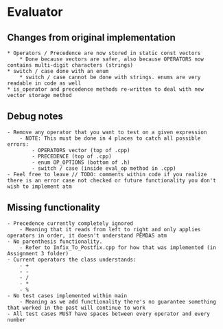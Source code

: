 # Evaluator

## Changes from original implementation
	* Operators / Precedence are now stored in static const vectors
		* Done because vectors are safer, also because OPERATORS now contains multi-digit characters (strings)
	* switch / case done with an enum
		* switch / case cannot be done with strings. enums are very readable in code as well
	* is_operator and precedence methods re-written to deal with new vector storage method

## Debug notes
	- Remove any operator that you want to test on a given expression
		- NOTE: This must be done in 4 places to catch all possible errors:
			- OPERATORS vector (top of .cpp)
			- PRECEDENCE (top of .cpp)
			- enum OP_OPTIONS (bottom of .h)
			- switch / case (inside eval_op method in .cpp)
	- Feel free to leave // TODO: comments within code if you realize there is an error case not checked or future functionality you don't wish to implement atm

## Missing functionality
	- Precedence currently completely ignored
		- Meaning that it reads from left to right and only applies operators in order, it doesn't understand PEMDAS atm
	- No parenthesis functionality. 
		- Refer to Infix_To_Postfix.cpp for how that was implemented (in Assignment 3 folder)
	- Current operators the class understands:
		- +
		- -
		- /
		- *
		- %
	- No test cases implemented within main
		- Meaning as we add functionality there's no guarantee something that worked in the past will continue to work
	- All test cases MUST have spaces between every operator and every number
